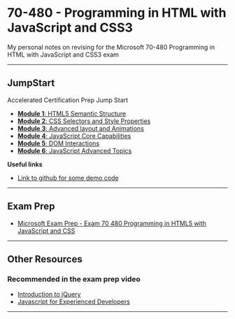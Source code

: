 # 70-480 - Programming in HTML with JavaScript and CSS3

My personal notes on revising for the Microsoft 70-480 Programming in HTML with JavaScript and CSS3 exam

---

## JumpStart

Accelerated Certification Prep Jump Start

- [**Module 1**: HTML5 Semantic Structure](./jumpstart/1-semantic-structure.md#readme)
- [**Module 2**: CSS Selectors and Style Properties](./jumpstart/3-layout-and-animations-css-selectors.md#readme)
- [**Module 3**: Advanced layout and Animations](./jumpstart/3.md#readme)
- [**Module 4**: JavaScript Core Capabilities](./jumpstart/4.md#readme)
- [**Module 5**: DOM Interactions](./jumpstart/5.md#readme)
- [**Module 6**: JavaScript Advanced Topics](./jumpstart/6.md#readme)

**Useful links**

- [Link to github for some demo code](https://github.com/codefoster/codeshow)

---

## Exam Prep

- [Microsoft Exam Prep - Exam 70 480 Programming in HTML5 with JavaScript and CSS](./other-resources/exam-prep-vid.md#readme)

---

## Other Resources

### Recommended in the exam prep video

- [Introduction to jQuery](./other-resources/intro-to-jquery.md#readme)
- [Javascript for Experienced Developers](./other-resources/js-for-experienced-developers.md#readme)

---
